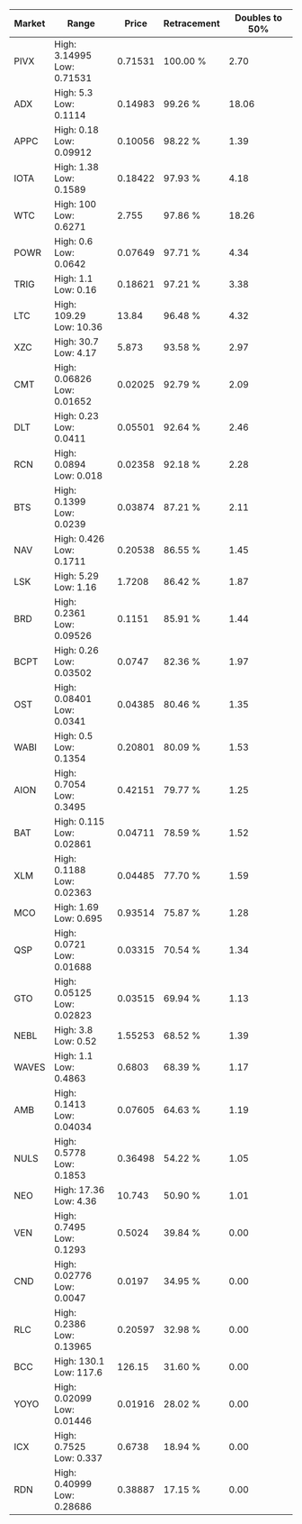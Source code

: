 | Market | Range | Price| Retracement | Doubles to 50% |
| --- | --- | --- | --- | --- |
| PIVX | High: 3.14995<br />Low: 0.71531 | 0.71531 | 100.00 % | 2.70 |
| ADX | High: 5.3<br />Low: 0.1114 | 0.14983 | 99.26 % | 18.06 |
| APPC | High: 0.18<br />Low: 0.09912 | 0.10056 | 98.22 % | 1.39 |
| IOTA | High: 1.38<br />Low: 0.1589 | 0.18422 | 97.93 % | 4.18 |
| WTC | High: 100<br />Low: 0.6271 | 2.755 | 97.86 % | 18.26 |
| POWR | High: 0.6<br />Low: 0.0642 | 0.07649 | 97.71 % | 4.34 |
| TRIG | High: 1.1<br />Low: 0.16 | 0.18621 | 97.21 % | 3.38 |
| LTC | High: 109.29<br />Low: 10.36 | 13.84 | 96.48 % | 4.32 |
| XZC | High: 30.7<br />Low: 4.17 | 5.873 | 93.58 % | 2.97 |
| CMT | High: 0.06826<br />Low: 0.01652 | 0.02025 | 92.79 % | 2.09 |
| DLT | High: 0.23<br />Low: 0.0411 | 0.05501 | 92.64 % | 2.46 |
| RCN | High: 0.0894<br />Low: 0.018 | 0.02358 | 92.18 % | 2.28 |
| BTS | High: 0.1399<br />Low: 0.0239 | 0.03874 | 87.21 % | 2.11 |
| NAV | High: 0.426<br />Low: 0.1711 | 0.20538 | 86.55 % | 1.45 |
| LSK | High: 5.29<br />Low: 1.16 | 1.7208 | 86.42 % | 1.87 |
| BRD | High: 0.2361<br />Low: 0.09526 | 0.1151 | 85.91 % | 1.44 |
| BCPT | High: 0.26<br />Low: 0.03502 | 0.0747 | 82.36 % | 1.97 |
| OST | High: 0.08401<br />Low: 0.0341 | 0.04385 | 80.46 % | 1.35 |
| WABI | High: 0.5<br />Low: 0.1354 | 0.20801 | 80.09 % | 1.53 |
| AION | High: 0.7054<br />Low: 0.3495 | 0.42151 | 79.77 % | 1.25 |
| BAT | High: 0.115<br />Low: 0.02861 | 0.04711 | 78.59 % | 1.52 |
| XLM | High: 0.1188<br />Low: 0.02363 | 0.04485 | 77.70 % | 1.59 |
| MCO | High: 1.69<br />Low: 0.695 | 0.93514 | 75.87 % | 1.28 |
| QSP | High: 0.0721<br />Low: 0.01688 | 0.03315 | 70.54 % | 1.34 |
| GTO | High: 0.05125<br />Low: 0.02823 | 0.03515 | 69.94 % | 1.13 |
| NEBL | High: 3.8<br />Low: 0.52 | 1.55253 | 68.52 % | 1.39 |
| WAVES | High: 1.1<br />Low: 0.4863 | 0.6803 | 68.39 % | 1.17 |
| AMB | High: 0.1413<br />Low: 0.04034 | 0.07605 | 64.63 % | 1.19 |
| NULS | High: 0.5778<br />Low: 0.1853 | 0.36498 | 54.22 % | 1.05 |
| NEO | High: 17.36<br />Low: 4.36 | 10.743 | 50.90 % | 1.01 |
| VEN | High: 0.7495<br />Low: 0.1293 | 0.5024 | 39.84 % | 0.00 |
| CND | High: 0.02776<br />Low: 0.0047 | 0.0197 | 34.95 % | 0.00 |
| RLC | High: 0.2386<br />Low: 0.13965 | 0.20597 | 32.98 % | 0.00 |
| BCC | High: 130.1<br />Low: 117.6 | 126.15 | 31.60 % | 0.00 |
| YOYO | High: 0.02099<br />Low: 0.01446 | 0.01916 | 28.02 % | 0.00 |
| ICX | High: 0.7525<br />Low: 0.337 | 0.6738 | 18.94 % | 0.00 |
| RDN | High: 0.40999<br />Low: 0.28686 | 0.38887 | 17.15 % | 0.00 |

